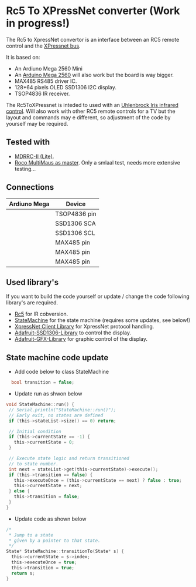 # Rc5 To XPressNet converter (Work in progress!)

The Rc5 to XpressNet convertor is an interface between an RC5 remote control and the [XPressnet bus](www.lenzusa.com/1newsite1/Manuals/xpressnet.pdf). 

It is based on: 

 * An Ardiuno Mega 2560 Mini
 * An [Arduino Mega 2560](https://store.arduino.cc/arduino-mega-2560-rev3) will also work but the board is way bigger. 
 * MAX485 RS485 driver IC.
 * 128*64 pixels OLED SSD1306 I2C display. 
 * TSOP4836 IR receiver.
 
The Rc5ToXPressnet is inteded to used with an [Uhlenbrock Iris infrared control](https://www.uhlenbrock.de/de_DE/produkte/digizen/I63D744D-001.htm!ArcEntryInfo=0004.9.I63D744D). Will also work with other RC5 remote controls for a TV but the layout and commands may e different, so adjustment of the code by yourself may be required.
 
## Tested with
 * [MDRRC-II (Lite)](https://robertdotevers.wordpress.com/). 
 * [Roco MultiMaus as master](https://www.roco.cc/en/product/5215-multimaus-0-0-0-0-0-004001-0/products.html). Only a smlaal test, needs more extensive testing...
 
## Connections

| Ardiuno Mega  | Device         |
| ------------  | -------------- |
|               | TSOP4836 pin   |
|               | SSD1306 SCA    |
|               | SSD1306 SCL    |
|               | MAX485 pin     |
|               | MAX485 pin     |
|               | MAX485 pin     |

## Used library's
If you want to build the code yourself or update / change the code following library's are required.
 * [Rc5](https://github.com/guyc/RC5) for IR cobversion.
 * [StateMachine](https://github.com/jrullan/StateMachine) for the state machine (requires some updates, see below!) 
 * [XpressNet Client Library](http://pgahtow.de/wiki/index.php?title=XpressNet) for XpressNet protocol handling.
 * [Adafruit-SSD1306-Library](https://github.com/adafruit/Adafruit_SSD1306) to control the display.
 * [Adafruit-GFX-Library](https://github.com/adafruit/Adafruit-GFX-Library) for graphic control of the display.

## State machine code update

 * Add code below to class StateMachine
  
```c
  bool transition = false;
```
  
 * Update run as shwon below
 
 ```c
 void StateMachine::run() {
  // Serial.println("StateMachine::run()");
  // Early exit, no states are defined
  if (this->stateList->size() == 0) return;

  // Initial condition
  if (this->currentState == -1) {
    this->currentState = 0;
  }

  // Execute state logic and return transitioned
  // to state number.
  int next = stateList->get(this->currentState)->execute();
  if (this->transition == false) {
    this->executeOnce = (this->currentState == next) ? false : true;
    this->currentState = next;
  } else {
    this->transition = false;
  }
}
```

* Update code as shown below

```c
/*
 * Jump to a state
 * given by a pointer to that state.
 */
State* StateMachine::transitionTo(State* s) {
  this->currentState = s->index;
  this->executeOnce = true;
  this->transition = true;
  return s;
}
```